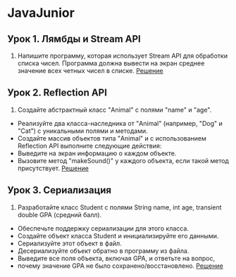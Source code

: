 # JavaJunior

## Урок 1. Лямбды и Stream API

1. Напишите программу, которая использует Stream API для обработки списка чисел. Программа должна вывести на экран среднее значение всех четных чисел в списке. [Решение](lesson_1/src/main/java/ru/gb/)

## Урок 2. Reflection API

1. Создайте абстрактный класс "Animal" с полями "name" и "age".
- Реализуйте два класса-наследника от "Animal" (например, "Dog" и "Cat") с уникальными полями и методами.
- Создайте массив объектов типа "Animal" и с использованием Reflection API выполните следующие действия:
- Выведите на экран информацию о каждом объекте.
- Вызовите метод "makeSound()" у каждого объекта, если такой метод присутствует. [Решение](lesson_2/src/main/java/ru/gb/)

## Урок 3. Сериализация
1. Разработайте класс Student с полями String name, int age, transient double GPA (средний балл).
- Обеспечьте поддержку сериализации для этого класса.
- Создайте объект класса Student и инициализируйте его данными.
- Сериализуйте этот объект в файл.
- Десериализуйте объект обратно в программу из файла.
- Выведите все поля объекта, включая GPA, и ответьте на вопрос,
- почему значение GPA не было сохранено/восстановлено. [Решение](lesson_3/src/main/java/ru/gb/)
